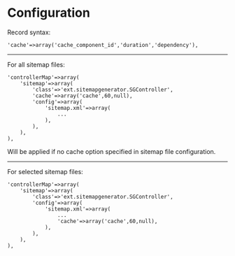 # Configuration #
Record syntax:
```
'cache'=>array('cache_component_id','duration','dependency'),
```

---

For all sitemap files:
```
'controllerMap'=>array(
	'sitemap'=>array(
		'class'=>'ext.sitemapgenerator.SGController',
		'cache'=>array('cache',60,null),
		'config'=>array(
			'sitemap.xml'=>array(
				...
			),
		),
	),
),
```
Will be applied if no cache option specified in sitemap file configuration.


---


For selected sitemap files:
```
'controllerMap'=>array(
	'sitemap'=>array(
		'class'=>'ext.sitemapgenerator.SGController',
		'config'=>array(
			'sitemap.xml'=>array(
				...
				'cache'=>array('cache',60,null),
			),
		),
	),
),
```